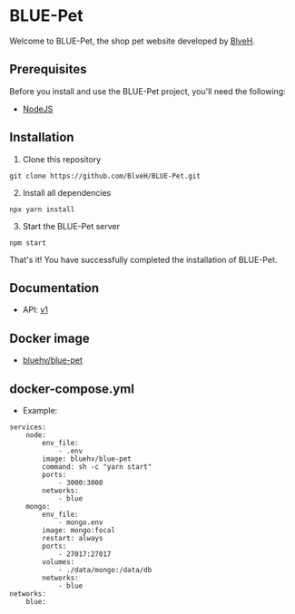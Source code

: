 # BLUE-Pet

Welcome to BLUE-Pet, the shop pet website developed by [BlveH](https://github.com/BlveH).

## Prerequisites

Before you install and use the BLUE-Pet project, you'll need the following:

- [NodeJS](https://nodejs.org/en/)

## Installation

1.  Clone this repository

```
git clone https://github.com/BlveH/BLUE-Pet.git
```

2.  Install all dependencies

```
npx yarn install
```

3.  Start the BLUE-Pet server

```
npm start
```

That's it! You have successfully completed the installation of BLUE-Pet.

## Documentation

- API: [v1](https://documenter.getpostman.com/view/24720609/2s93zH1dqg)

## Docker image

- [bluehv/blue-pet](https://hub.docker.com/repository/docker/bluehv/blue-pet/general)

## docker-compose.yml

- Example:

```
services:
    node:
        env_file:
            - .env
        image: bluehv/blue-pet
        command: sh -c "yarn start"
        ports:
            - 3000:3000
        networks:
            - blue
    mongo:
        env_file:
            - mongo.env
        image: mongo:focal
        restart: always
        ports:
            - 27017:27017
        volumes:
            - ./data/mongo:/data/db
        networks:
            - blue
networks:
    blue:
```
